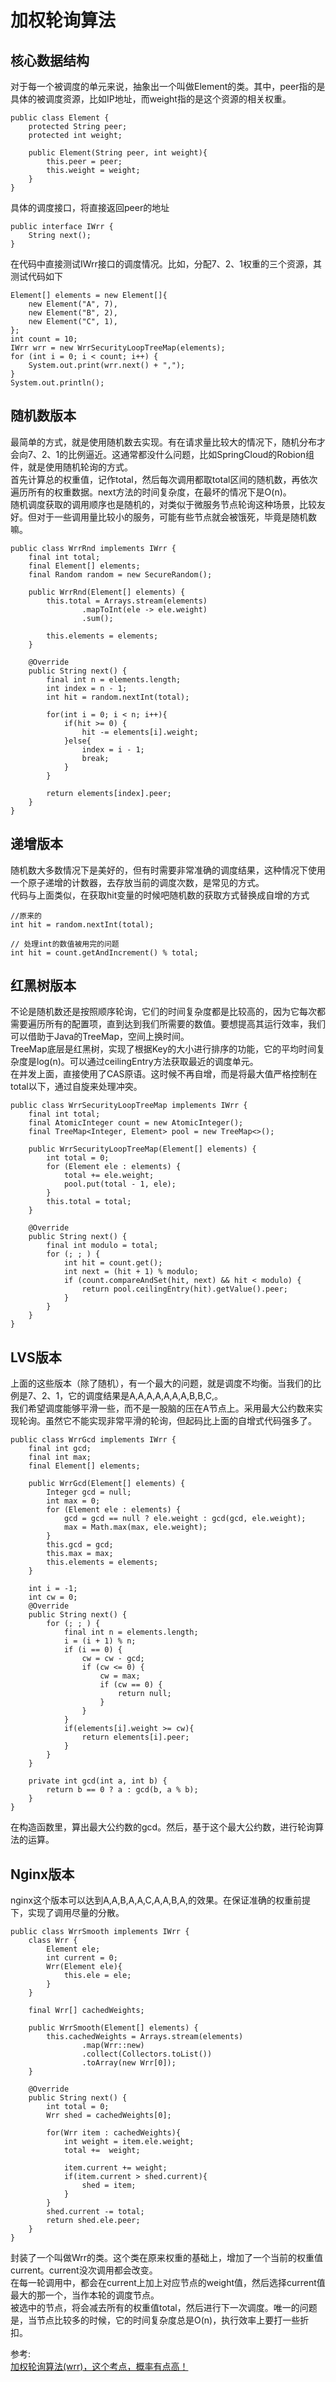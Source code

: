 # 加权轮询算法
## 核心数据结构
对于每一个被调度的单元来说，抽象出一个叫做Element的类。其中，peer指的是具体的被调度资源，比如IP地址，而weight指的是这个资源的相关权重。  
``` 
public class Element {
    protected String peer;
    protected int weight;

    public Element(String peer, int weight){
        this.peer = peer;
        this.weight = weight;
    }
}
```
具体的调度接口，将直接返回peer的地址
``` 
public interface IWrr {
    String next();
}
```
在代码中直接测试IWrr接口的调度情况。比如，分配7、2、1权重的三个资源，其测试代码如下
``` 
Element[] elements = new Element[]{
	new Element("A", 7),
	new Element("B", 2),
	new Element("C", 1),
};
int count = 10;
IWrr wrr = new WrrSecurityLoopTreeMap(elements);
for (int i = 0; i < count; i++) {
    System.out.print(wrr.next() + ",");
}
System.out.println();
```
## 随机数版本
最简单的方式，就是使用随机数去实现。有在请求量比较大的情况下，随机分布才会向7、2、1的比例逼近。这通常都没什么问题，比如SpringCloud的Robion组件，就是使用随机轮询的方式。  
首先计算总的权重值，记作total，然后每次调用都取total区间的随机数，再依次遍历所有的权重数据。next方法的时间复杂度，在最坏的情况下是O(n)。  
随机调度获取的调用顺序也是随机的，对类似于微服务节点轮询这种场景，比较友好。但对于一些调用量比较小的服务，可能有些节点就会被饿死，毕竟是随机数嘛。  
``` 
public class WrrRnd implements IWrr {
    final int total;
    final Element[] elements;
    final Random random = new SecureRandom();

    public WrrRnd(Element[] elements) {
        this.total = Arrays.stream(elements)
                .mapToInt(ele -> ele.weight)
                .sum();

        this.elements = elements;
    }

    @Override
    public String next() {
        final int n = elements.length;
        int index = n - 1;
        int hit = random.nextInt(total);

        for(int i = 0; i < n; i++){
            if(hit >= 0) {
                hit -= elements[i].weight;
            }else{
                index = i - 1;
                break;
            }
        }

        return elements[index].peer;
    }
}
```

## 递增版本
随机数大多数情况下是美好的，但有时需要非常准确的调度结果，这种情况下使用一个原子递增的计数器，去存放当前的调度次数，是常见的方式。  
代码与上面类似，在获取hit变量的时候吧随机数的获取方式替换成自增的方式
``` 
//原来的
int hit = random.nextInt(total);
```
``` 
// 处理int的数值被用完的问题
int hit = count.getAndIncrement() % total;
```
## 红黑树版本
不论是随机数还是按照顺序轮询，它们的时间复杂度都是比较高的，因为它每次都需要遍历所有的配置项，直到达到我们所需要的数值。要想提高其运行效率，我们可以借助于Java的TreeMap，空间上换时间。  
TreeMap底层是红黑树，实现了根据Key的大小进行排序的功能，它的平均时间复杂度是log(n)。可以通过ceilingEntry方法获取最近的调度单元。  
在并发上面，直接使用了CAS原语。这时候不再自增，而是将最大值严格控制在total以下，通过自旋来处理冲突。  
``` 
public class WrrSecurityLoopTreeMap implements IWrr {
    final int total;
    final AtomicInteger count = new AtomicInteger();
    final TreeMap<Integer, Element> pool = new TreeMap<>();

    public WrrSecurityLoopTreeMap(Element[] elements) {
        int total = 0;
        for (Element ele : elements) {
            total += ele.weight;
            pool.put(total - 1, ele);
        }
        this.total = total;
    }

    @Override
    public String next() {
        final int modulo = total;
        for (; ; ) {
            int hit = count.get();
            int next = (hit + 1) % modulo;
            if (count.compareAndSet(hit, next) && hit < modulo) {
                return pool.ceilingEntry(hit).getValue().peer;
            }
        }
    }
}
```
## LVS版本
上面的这些版本（除了随机），有一个最大的问题，就是调度不均衡。当我们的比例是7、2、1，它的调度结果是A,A,A,A,A,A,A,B,B,C,。  
我们希望调度能够平滑一些，而不是一股脑的压在A节点上。采用最大公约数来实现轮询。虽然它不能实现非常平滑的轮询，但起码比上面的自增式代码强多了。  
``` 
public class WrrGcd implements IWrr {
    final int gcd;
    final int max;
    final Element[] elements;

    public WrrGcd(Element[] elements) {
        Integer gcd = null;
        int max = 0;
        for (Element ele : elements) {
            gcd = gcd == null ? ele.weight : gcd(gcd, ele.weight);
            max = Math.max(max, ele.weight);
        }
        this.gcd = gcd;
        this.max = max;
        this.elements = elements;
    }

    int i = -1;
    int cw = 0;
    @Override
    public String next() {
        for (; ; ) {
            final int n = elements.length;
            i = (i + 1) % n;
            if (i == 0) {
                cw = cw - gcd;
                if (cw <= 0) {
                    cw = max;
                    if (cw == 0) {
                        return null;
                    }
                }
            }
            if(elements[i].weight >= cw){
                return elements[i].peer;
            }
        }
    }

    private int gcd(int a, int b) {
        return b == 0 ? a : gcd(b, a % b);
    }
}
```
在构造函数里，算出最大公约数的gcd。然后，基于这个最大公约数，进行轮询算法的运算。
## Nginx版本
nginx这个版本可以达到A,A,B,A,A,C,A,A,B,A,的效果。在保证准确的权重前提下，实现了调用尽量的分散。
``` 
public class WrrSmooth implements IWrr {
    class Wrr {
        Element ele;
        int current = 0;
        Wrr(Element ele){
            this.ele = ele;
        }
    }

    final Wrr[] cachedWeights;

    public WrrSmooth(Element[] elements) {
        this.cachedWeights = Arrays.stream(elements)
                .map(Wrr::new)
                .collect(Collectors.toList())
                .toArray(new Wrr[0]);
    }

    @Override
    public String next() {
        int total = 0;
        Wrr shed = cachedWeights[0];

        for(Wrr item : cachedWeights){
            int weight = item.ele.weight;
            total +=  weight;

            item.current += weight;
            if(item.current > shed.current){
                shed = item;
            }
        }
        shed.current -= total;
        return shed.ele.peer;
    }
}
```
封装了一个叫做Wrr的类。这个类在原来权重的基础上，增加了一个当前的权重值current。current没次调用都会改变。  
在每一轮调用中，都会在current上加上对应节点的weight值，然后选择current值最大的那一个，当作本轮的调度节点。  
被选中的节点，将会减去所有的权重值total，然后进行下一次调度。唯一的问题是，当节点比较多的时候，它的时间复杂度总是O(n)，执行效率上要打一些折扣。  

参考:  
[加权轮询算法(wrr)，这个考点，概率有点高！](https://juejin.cn/post/7044767564941459487)
